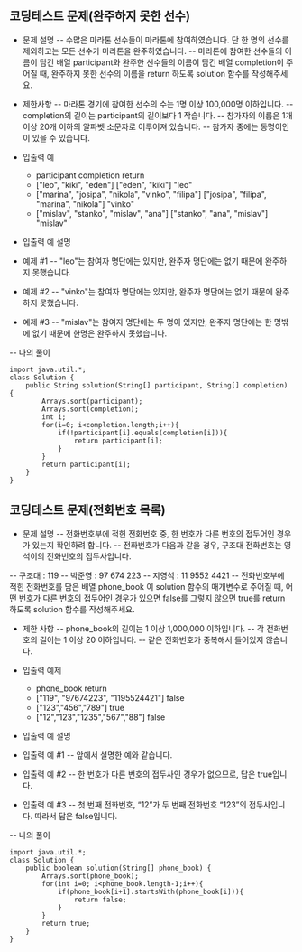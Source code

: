 
## 코딩테스트 문제(완주하지 못한 선수)

- 문제 설명
-- 수많은 마라톤 선수들이 마라톤에 참여하였습니다. 단 한 명의 선수를 제외하고는 모든 선수가 마라톤을 완주하였습니다.
-- 마라톤에 참여한 선수들의 이름이 담긴 배열 participant와 완주한 선수들의 이름이 담긴 배열 completion이 주어질 때, 완주하지 못한 선수의 이름을 return 하도록 solution 함수를 작성해주세요.

- 제한사항
-- 마라톤 경기에 참여한 선수의 수는 1명 이상 100,000명 이하입니다.
-- completion의 길이는 participant의 길이보다 1 작습니다.
-- 참가자의 이름은 1개 이상 20개 이하의 알파벳 소문자로 이루어져 있습니다.
-- 참가자 중에는 동명이인이 있을 수 있습니다.

- 입출력 예
   - participant	completion	return
   - ["leo", "kiki", "eden"]	["eden", "kiki"]	"leo"
   - ["marina", "josipa", "nikola", "vinko", "filipa"]	["josipa", "filipa", "marina", "nikola"]	"vinko"
   - ["mislav", "stanko", "mislav", "ana"]	["stanko", "ana", "mislav"]	"mislav"

- 입출력 예 설명
- 예제 #1
-- "leo"는 참여자 명단에는 있지만, 완주자 명단에는 없기 때문에 완주하지 못했습니다.

- 예제 #2
-- "vinko"는 참여자 명단에는 있지만, 완주자 명단에는 없기 때문에 완주하지 못했습니다.

- 예제 #3
-- "mislav"는 참여자 명단에는 두 명이 있지만, 완주자 명단에는 한 명밖에 없기 때문에 한명은 완주하지 못했습니다.


-- 나의 풀이

```
import java.util.*;
class Solution {
    public String solution(String[] participant, String[] completion) {      
        Arrays.sort(participant);
        Arrays.sort(completion);
        int i;     
        for(i=0; i<completion.length;i++){            
            if(!participant[i].equals(completion[i])){               
                return participant[i];
            }           
        } 
        return participant[i];
    }
}
```

## 코딩테스트 문제(전화번호 목록)

- 문제 설명
-- 전화번호부에 적힌 전화번호 중, 한 번호가 다른 번호의 접두어인 경우가 있는지 확인하려 합니다.
-- 전화번호가 다음과 같을 경우, 구조대 전화번호는 영석이의 전화번호의 접두사입니다.

-- 구조대 : 119
-- 박준영 : 97 674 223
-- 지영석 : 11 9552 4421
-- 전화번호부에 적힌 전화번호를 담은 배열 phone_book 이 solution 함수의 매개변수로 주어질 때, 어떤 번호가 다른 번호의 접두어인 경우가 있으면 false를 그렇지 않으면 true를 return 하도록  solution 함수를 작성해주세요.

- 제한 사항
-- phone_book의 길이는 1 이상 1,000,000 이하입니다.
-- 각 전화번호의 길이는 1 이상 20 이하입니다.
-- 같은 전화번호가 중복해서 들어있지 않습니다.

- 입출력 예제
   - phone_book	return
   - ["119", "97674223", "1195524421"]	false
   - ["123","456","789"]	true
   - ["12","123","1235","567","88"]	false

- 입출력 예 설명
- 입출력 예 #1
-- 앞에서 설명한 예와 같습니다.

- 입출력 예 #2
-- 한 번호가 다른 번호의 접두사인 경우가 없으므로, 답은 true입니다.

- 입출력 예 #3
-- 첫 번째 전화번호, “12”가 두 번째 전화번호 “123”의 접두사입니다. 따라서 답은 false입니다.

-- 나의 풀이
```
import java.util.*;
class Solution {
    public boolean solution(String[] phone_book) {
        Arrays.sort(phone_book);       
        for(int i=0; i<phone_book.length-1;i++){
            if(phone_book[i+1].startsWith(phone_book[i])){
                return false;
            }
        }  
        return true;    
    }
}
```

